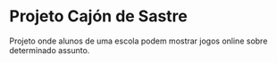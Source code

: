 # Projeto Cajón de Sastre
 Projeto onde alunos de uma escola podem mostrar jogos online sobre determinado assunto. 
